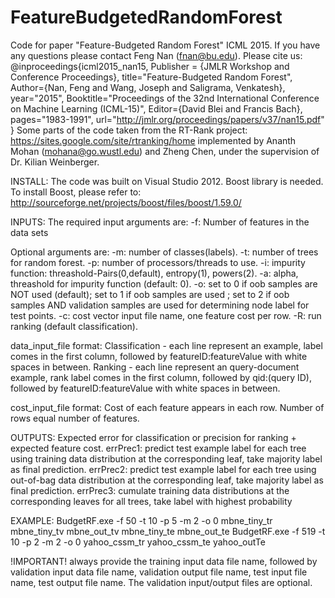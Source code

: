 # FeatureBudgetedRandomForest
Code for paper "Feature-Budgeted Random Forest" ICML 2015. If you have any questions please contact Feng Nan (fnan@bu.edu).
Please cite us:
@inproceedings{icml2015_nan15,
   Publisher = {JMLR Workshop and Conference Proceedings},
   title="Feature-Budgeted Random Forest",
   Author={Nan, Feng and Wang, Joseph and Saligrama, Venkatesh},
   year="2015",
   Booktitle="Proceedings of the 32nd International Conference on Machine Learning (ICML-15)",
   Editor={David Blei and Francis Bach},
   pages="1983-1991",
   url="http://jmlr.org/proceedings/papers/v37/nan15.pdf"
} 
Some parts of the code taken from the RT-Rank project: https://sites.google.com/site/rtranking/home
implemented by Ananth Mohan (mohana@go.wustl.edu) and Zheng Chen, under the supervision of Dr. Kilian Weinberger.

   
INSTALL: 
The code was built on Visual Studio 2012. Boost library is needed.
To install Boost, please refer to: http://sourceforge.net/projects/boost/files/boost/1.59.0/

INPUTS:
The required input arguments are:
-f: Number of features in the data sets 

Optional arguments are:
-m: number of classes(labels).
-t: number of trees for random forest.
-p: number of processors/threads to use.
-i: impurity function: threashold-Pairs(0,default), entropy(1), powers(2).
-a: alpha, threashold for impurity function (default: 0).
-o: set to 0 if oob samples are NOT used (default); set to 1 if oob samples are used ; set to 2 if oob samples AND validation samples are used for determining node label for test points.
-c: cost vector input file name, one feature cost per row.
-R: run ranking (default classification).

data_input_file format: 
Classification - each line represent an example, label comes in the first column, followed by featureID:featureValue with white spaces in between.
Ranking - each line represent an query-document example, rank label comes in the first column, followed by qid:(query ID), followed by featureID:featureValue with white spaces in between.

cost_input_file format:
Cost of each feature appears in each row. Number of rows equal number of features.

OUTPUTS:
Expected error for classification or precision for ranking + expected feature cost.
errPrec1: predict test example label for each tree using training data distribution at the corresponding leaf, take majority label as final prediction.
errPrec2: predict test example label for each tree using out-of-bag data distribution at the corresponding leaf, take majority label as final prediction.
errPrec3: cumulate training data distributions at the corresponding leaves for all trees, take label with highest probability

EXAMPLE:
BudgetRF.exe -f 50 -t 10 -p 5 -m 2 -o 0 mbne_tiny_tr mbne_tiny_tv mbne_out_tv mbne_tiny_te mbne_out_te
BudgetRF.exe -f 519 -t 10 -p 2 -m 2 -o 0 yahoo_cssm_tr yahoo_cssm_te yahoo_outTe

!IMPORTANT! always provide the training input data file name, followed by validation input data file name, validation output file name, test input file name, test output file name.
The validation input/output files are optional.
